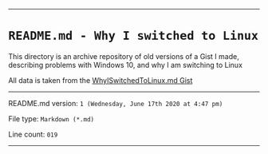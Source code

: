 
***

# `README.md - Why I switched to Linux`

This directory is an archive repository of old versions of a Gist I made, describing problems with Windows 10, and why I am switching to Linux

All data is taken from the [WhyISwitchedToLinux.md Gist](https://gist.github.com/seanpm2001/4b464a5dbc15c5dfa1ea8f683d84bee3)

***

README.md version: `1 (Wednesday, June 17th 2020 at 4:47 pm)`

File type: `Markdown (*.md)`

Line count: `019`

***

